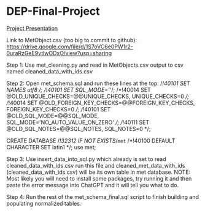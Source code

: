 # DEP-Final-Project

[Project Presentation](https://github.com/martinke11/DEP-Final-Project/blob/main/met_ppt.pdf)

Link to MetObject.csv (too big to commit to github): https://drive.google.com/file/d/1S7oVC6e0PW1r2-0uraRzGeE9vtlwODxO/view?usp=sharing

Step 1: Use met_cleaning.py and read in MetObjects.csv output to csv named cleaned_data_with_ids.csv


Step 2: Open met_schema.sql and run these lines at the top:
/*!40101 SET NAMES utf8 */;
/*!40101 SET SQL_MODE=''*/;
/*!40014 SET @OLD_UNIQUE_CHECKS=@@UNIQUE_CHECKS, UNIQUE_CHECKS=0 */;
/*!40014 SET @OLD_FOREIGN_KEY_CHECKS=@@FOREIGN_KEY_CHECKS, FOREIGN_KEY_CHECKS=0 */;
/*!40101 SET @OLD_SQL_MODE=@@SQL_MODE, SQL_MODE='NO_AUTO_VALUE_ON_ZERO' */;
/*!40111 SET @OLD_SQL_NOTES=@@SQL_NOTES, SQL_NOTES=0 */;

CREATE DATABASE /*!32312 IF NOT EXISTS*/`met` /*!40100 DEFAULT CHARACTER SET latin1 */;
use met;



Step 3: Use insert_data_into_sql.py which already is set to read cleaned_data_with_ids.csv run this file and 
        cleaned_met_data_with_ids (cleaned_data_with_ids.csv) will be its own table in met database.
        NOTE: Most likely you will need to install some packages, try running it and then paste the error
              message into ChatGPT and it will tell you what to do.



Step 4: Run the rest of the met_schema_final.sql script to finish building and populating normalized tables.
